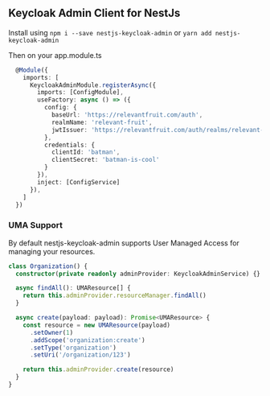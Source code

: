 ## Keycloak Admin Client for NestJs

Install using `npm i --save nestjs-keycloak-admin` or `yarn add nestjs-keycloak-admin`

Then on your app.module.ts

```typescript
  @Module({
    imports: [
      KeycloakAdminModule.registerAsync({
        imports: [ConfigModule],
        useFactory: async () => ({
          config: {
            baseUrl: 'https://relevantfruit.com/auth',
            realmName: 'relevant-fruit',
            jwtIssuer: 'https://relevantfruit.com/auth/realms/relevant-fruit'
          },
          credentials: {
            clientId: 'batman',
            clientSecret: 'batman-is-cool'
          }
        }),
        inject: [ConfigService]
      }),
    ]
  })
```

### UMA Support

By default nestjs-keycloak-admin supports User Managed Access for managing your resources.

```typescript
class Organization() {
  constructor(private readonly adminProvider: KeycloakAdminService) {}

  async findAll(): UMAResource[] {
    return this.adminProvider.resourceManager.findAll()
  }

  async create(payload: payload): Promise<UMAResource> {
    const resource = new UMAResource(payload)
      .setOwner(1)
      .addScope('organization:create')
      .setType('organization')
      .setUri('/organization/123')

    return this.adminProvider.create(resource)
  }
}
```
